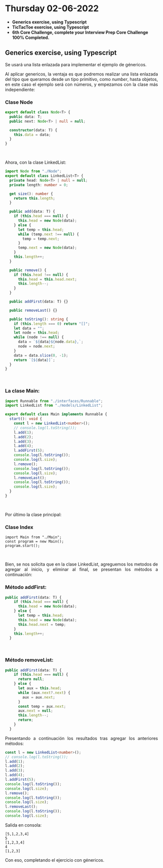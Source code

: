# Thursday 02-06-2022

<ul>
  <li><strong>Generics exercise, using Typescript</strong></li>
  <li><strong>TicTacToe exercise, using Typescript</strong></li>
  <li><strong>6th Core Challenge, complete your Interview Prep Core Challenge 100% Completed.</strong></li>
</ul>

## Generics exercise, using Typescript

<p align="justify">Se usará una lista enlazada para implementar el ejemplo de génericos.</p>

<p align="justify">Al aplicar genericos, la ventaja es que podremos realizar una lista enlazada del tipo que queramos desde un tipo primitivo, como <i>number</i>, hasta objetos, en este caso el ejemplo será con números, y empezamos con la clase más independiente:</p>

### Clase Node

```typescript
export default class Node<T> {
  public data: T;
  public next: Node<T> | null = null;

  constructor(data: T) {
    this.data = data;
  }
}
```

<br />

Ahora, con la clase LinkedList:

```typescript
import Node from "./Node";
export default class LinkedList<T> {
  private head: Node<T> | null = null;
  private length: number = 0;

  get size(): number {
    return this.length;
  }

  public add(data: T) {
    if (this.head === null) {
      this.head = new Node(data);
    } else {
      let temp = this.head;
      while (temp.next !== null) {
        temp = temp.next;
      }
      temp.next = new Node(data);
    }
    this.length++;
  }

  public remove() {
    if (this.head !== null) {
      this.head = this.head.next;
      this.length--;
    }
  }

  public addFirst(data: T) {}

  public removeLast() {}

  public toString(): string {
    if (this.length === 0) return "[]";
    let data = "";
    let node = this.head;
    while (node !== null) {
      data = `${data}${node.data},`;
      node = node.next;
    }
    data = data.slice(0, -1);
    return `[${data}]`;
  }
}
```

<br />

### La clase Main:

```typescript
import Runnable from "./interfaces/Runnable";
import LinkedList from "./models/LinkedList";

export default class Main implements Runnable {
  start(): void {
    const l = new LinkedList<number>();
    // console.log(l.toString());
    l.add(1);
    l.add(2);
    l.add(3);
    l.add(4);
    l.addFirst(5);
    console.log(l.toString());
    console.log(l.size);
    l.remove();
    console.log(l.toString());
    console.log(l.size);
    l.removeLast();
    console.log(l.toString());
    console.log(l.size);
  }
}
```

<br />

Por último la clase principal:

### Clase Index

```typesript
import Main from "./Main";
const program = new Main();
program.start();
```

<br />

<p align="justify">Bien, se nos solicita que en la clase LinkedList, agreguemos los metodos de agregar al inicio, y eliminar al final, se presentan los métodos a continuación:</p>

### Método addFirst:

```typescript
public addFirst(data: T) {
    if (this.head === null) {
      this.head = new Node(data);
    } else {
      let temp = this.head;
      this.head = new Node(data);
      this.head.next = temp;
    }
    this.length++;
  }
```

<br />

### Método removeList:

```typescript
public addFirst(data: T) {
    if (this.head === null) {
      return null;
    } else {
      let aux = this.head;
      while (aux.next?.next) {
        aux = aux.next;
      }
      const temp = aux.next;
      aux.next = null;
      this.length--;
      return;
    }
  }
```

<p align="justify">Presentando a continuación los resultados tras agregar los anteriores métodos: </p>

```typescript
const l = new LinkedList<number>();
// console.log(l.toString());
l.add(1);
l.add(2);
l.add(3);
l.add(4);
l.addFirst(5);
console.log(l.toString());
console.log(l.size);
l.remove();
console.log(l.toString());
console.log(l.size);
l.removeLast();
console.log(l.toString());
console.log(l.size);
```

Salida en consola:

```code
[5,1,2,3,4]
5
[1,2,3,4]
4
[1,2,3]
```

<p align="justify">Con eso, completando el ejercicio con génericos.</p>


